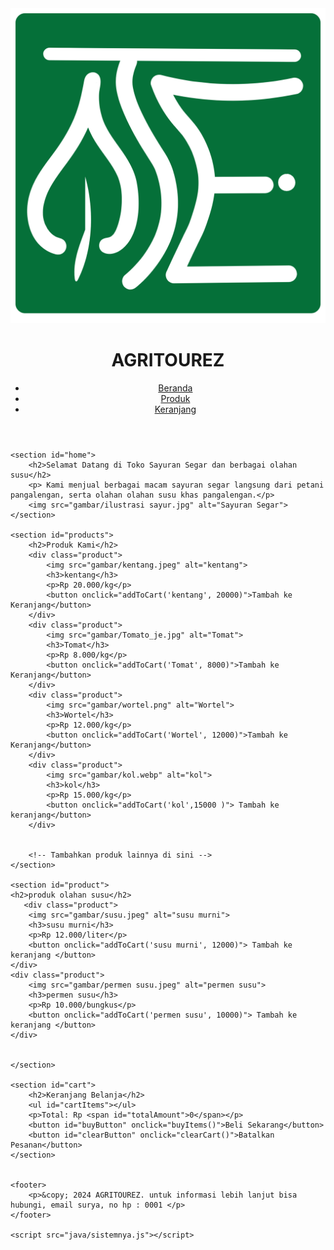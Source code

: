 
<html lang="id">
<head>
    <meta charset="UTF-8">
    <meta name="viewport" content="width=device-width, initial-scale=1.0">
    <title>AGRITOUREZ</title>
    <link rel="stylesheet" href="css/stylenya.css">
    <link rel="website icon" type="png"
    href="gambar/LOGOOOJ.png">
</head>
<body>
    <header>
        <nav> 
            <img src="gambar/logoo.png" alt="logo">
        </nav>
        <h1>AGRITOUREZ</h1>
        <nav>
            <ul>
                <li><a href="#home">Beranda</a></li>
                <li><a href="#products">Produk</a></li>
                <li><a href="#cart">Keranjang</a></li>
            </ul>
        </nav>
    </header>

    <section id="home">
        <h2>Selamat Datang di Toko Sayuran Segar dan berbagai olahan susu</h2>
        <p> Kami menjual berbagai macam sayuran segar langsung dari petani pangalengan, serta olahan olahan susu khas pangalengan.</p>
        <img src="gambar/ilustrasi sayur.jpg" alt="Sayuran Segar">
    </section>

    <section id="products">
        <h2>Produk Kami</h2>
        <div class="product">
            <img src="gambar/kentang.jpeg" alt="kentang">
            <h3>kentang</h3>
            <p>Rp 20.000/kg</p>
            <button onclick="addToCart('kentang', 20000)">Tambah ke Keranjang</button>
        </div>
        <div class="product">
            <img src="gambar/Tomato_je.jpg" alt="Tomat">
            <h3>Tomat</h3>
            <p>Rp 8.000/kg</p>
            <button onclick="addToCart('Tomat', 8000)">Tambah ke Keranjang</button>
        </div>
        <div class="product">
            <img src="gambar/wortel.png" alt="Wortel">
            <h3>Wortel</h3>
            <p>Rp 12.000/kg</p>
            <button onclick="addToCart('Wortel', 12000)">Tambah ke Keranjang</button>
        </div>
        <div class="product">
            <img src="gambar/kol.webp" alt="kol">
            <h3>kol</h3>
            <p>Rp 15.000/kg</p>
            <button onclick="addToCart('kol',15000 )"> Tambah ke keranjang</button> 
        </div>

    
        <!-- Tambahkan produk lainnya di sini -->
    </section>

    <section id="product">
    <h2>produk olahan susu</h2>
       <div class="product">
        <img src="gambar/susu.jpeg" alt="susu murni">
        <h3>susu murni</h3>
        <p>Rp 12.000/liter</p>
        <button onclick="addToCart('susu murni', 12000)"> Tambah ke keranjang </button>
    </div>
    <div class="product">
        <img src="gambar/permen susu.jpeg" alt="permen susu">
        <h3>permen susu</h3>
        <p>Rp 10.000/bungkus</p>
        <button onclick="addToCart('permen susu', 10000)"> Tambah ke keranjang </button>
    </div>


    </section>

    <section id="cart">
        <h2>Keranjang Belanja</h2>
        <ul id="cartItems"></ul>
        <p>Total: Rp <span id="totalAmount">0</span></p>
        <button id="buyButton" onclick="buyItems()">Beli Sekarang</button>
        <button id="clearButton" onclick="clearCart()">Batalkan Pesanan</button>
    </section>

    
    <footer>
        <p>&copy; 2024 AGRITOUREZ. untuk informasi lebih lanjut bisa hubungi, email surya, no hp : 0001 </p>
    </footer>

    <script src="java/sistemnya.js"></script>
</body>
</html>
